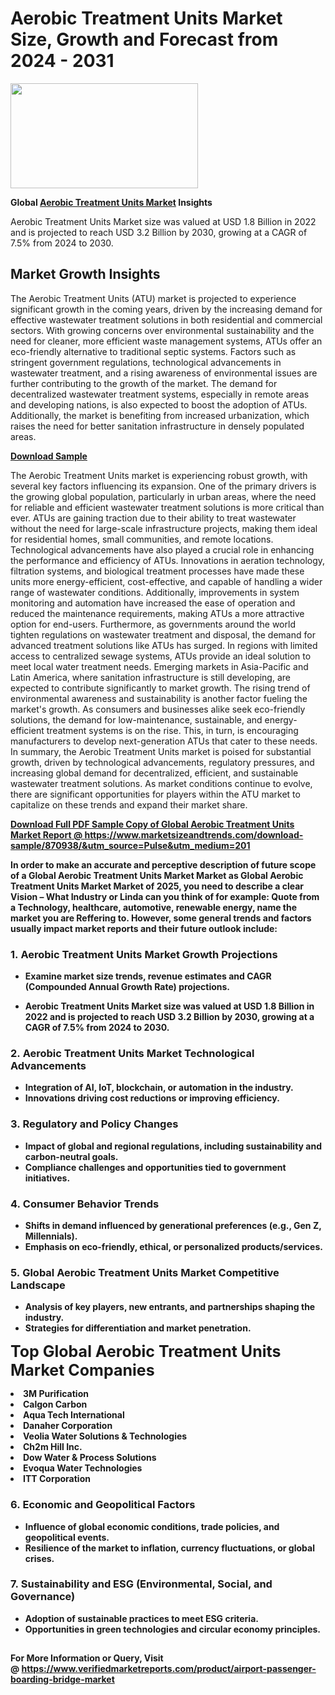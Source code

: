<H1>Aerobic Treatment Units Market Size, Growth and Forecast from 2024 - 2031</H1><img class="aligncenter size-medium wp-image-584254" src="https://thirdeyenews.in/wp-content/uploads/2024/09/Global-Market-Research-300x168.jpeg" alt="" width="300" height="168" /><p><strong>Global&nbsp;<a href="https://www.marketsizeandtrends.com/download-sample/870938/&amp;utm_source=Pulse&amp;utm_medium=201">Aerobic Treatment Units Market</a> Insights</strong></p><p>Aerobic Treatment Units Market size was valued at USD 1.8 Billion in 2022 and is projected to reach USD 3.2 Billion by 2030, growing at a CAGR of 7.5% from 2024 to 2030.</p><p><h2>Market Growth Insights</h2> <p>The Aerobic Treatment Units (ATU) market is projected to experience significant growth in the coming years, driven by the increasing demand for effective wastewater treatment solutions in both residential and commercial sectors. With growing concerns over environmental sustainability and the need for cleaner, more efficient waste management systems, ATUs offer an eco-friendly alternative to traditional septic systems. Factors such as stringent government regulations, technological advancements in wastewater treatment, and a rising awareness of environmental issues are further contributing to the growth of the market. The demand for decentralized wastewater treatment systems, especially in remote areas and developing nations, is also expected to boost the adoption of ATUs. Additionally, the market is benefiting from increased urbanization, which raises the need for better sanitation infrastructure in densely populated areas.</p> <p><strong><a href="#">Download Sample</a></strong></p> <p>The Aerobic Treatment Units market is experiencing robust growth, with several key factors influencing its expansion. One of the primary drivers is the growing global population, particularly in urban areas, where the need for reliable and efficient wastewater treatment solutions is more critical than ever. ATUs are gaining traction due to their ability to treat wastewater without the need for large-scale infrastructure projects, making them ideal for residential homes, small communities, and remote locations. Technological advancements have also played a crucial role in enhancing the performance and efficiency of ATUs. Innovations in aeration technology, filtration systems, and biological treatment processes have made these units more energy-efficient, cost-effective, and capable of handling a wider range of wastewater conditions. Additionally, improvements in system monitoring and automation have increased the ease of operation and reduced the maintenance requirements, making ATUs a more attractive option for end-users. Furthermore, as governments around the world tighten regulations on wastewater treatment and disposal, the demand for advanced treatment solutions like ATUs has surged. In regions with limited access to centralized sewage systems, ATUs provide an ideal solution to meet local water treatment needs. Emerging markets in Asia-Pacific and Latin America, where sanitation infrastructure is still developing, are expected to contribute significantly to market growth. The rising trend of environmental awareness and sustainability is another factor fueling the market's growth. As consumers and businesses alike seek eco-friendly solutions, the demand for low-maintenance, sustainable, and energy-efficient treatment systems is on the rise. This, in turn, is encouraging manufacturers to develop next-generation ATUs that cater to these needs. In summary, the Aerobic Treatment Units market is poised for substantial growth, driven by technological advancements, regulatory pressures, and increasing global demand for decentralized, efficient, and sustainable wastewater treatment solutions. As market conditions continue to evolve, there are significant opportunities for players within the ATU market to capitalize on these trends and expand their market share.</p> <p><strong><a href="#"></p><p><span class=""><strong>Download Full PDF Sample Copy of Global Aerobic Treatment Units Market Report</strong> @ <a href="https://www.marketsizeandtrends.com/download-sample/870938/&amp;utm_source=Pulse&amp;utm_medium=201" target="_blank">https://www.marketsizeandtrends.com/download-sample/870938/&amp;utm_source=Pulse&amp;utm_medium=201</a></span></p><p>In order to make an accurate and perceptive description of future scope of a Global&nbsp;Aerobic Treatment Units Market Market as Global&nbsp;Aerobic Treatment Units Market Market of 2025, you need to describe a clear Vision &ndash; What Industry or Linda can you think of for example: Quote from a Technology, healthcare, automotive, renewable energy, name the market you are Reffering to. However, some general trends and factors usually impact market reports and their future outlook include:</p><h3>1.&nbsp;<strong>Aerobic Treatment Units Market Growth Projections</strong></h3><ul><li>Examine market size trends, revenue estimates and CAGR (Compounded Annual Growth Rate) projections.</li><li><p>Aerobic Treatment Units Market size was valued at USD 1.8 Billion in 2022 and is projected to reach USD 3.2 Billion by 2030, growing at a CAGR of 7.5% from 2024 to 2030.</p></li></ul><h3>2.&nbsp;<strong>Aerobic Treatment Units Market Technological Advancements</strong></h3><ul><li>Integration of AI, IoT, blockchain, or automation in the industry.</li><li>Innovations driving cost reductions or improving efficiency.</li></ul><h3>3.&nbsp;<strong>Regulatory and Policy Changes</strong></h3><ul><li>Impact of global and regional regulations, including sustainability and carbon-neutral goals.</li><li>Compliance challenges and opportunities tied to government initiatives.</li></ul><h3>4.&nbsp;<strong>Consumer Behavior Trends</strong></h3><ul><li>Shifts in demand influenced by generational preferences (e.g., Gen Z, Millennials).</li><li>Emphasis on eco-friendly, ethical, or personalized products/services.</li></ul><h3>5.&nbsp;<strong>Global Aerobic Treatment Units Market Competitive Landscape</strong></h3><ul><li>Analysis of key players, new entrants, and partnerships shaping the industry.</li><li>Strategies for differentiation and market penetration.</li></ul><p data-pm-slice="1 1 []"><span style="color: inherit; font-family: inherit; font-size: 25px;">Top Global Aerobic Treatment Units Market Companies</span></p><div class="" data-test-id=""><p><li>3M Purification</li><li> Calgon Carbon</li><li> Aqua Tech International</li><li> Danaher Corporation</li><li> Veolia Water Solutions & Technologies</li><li> Ch2m Hill Inc.</li><li> Dow Water & Process Solutions</li><li> Evoqua Water Technologies</li><li> ITT Corporation</li></p></div><h3>6.&nbsp;<strong>Economic and Geopolitical Factors</strong></h3><ul><li>Influence of global economic conditions, trade policies, and geopolitical events.</li><li>Resilience of the market to inflation, currency fluctuations, or global crises.</li></ul><h3>7.&nbsp;<strong>Sustainability and ESG (Environmental, Social, and Governance)</strong></h3><ul><li>Adoption of sustainable practices to meet ESG criteria.</li><li>Opportunities in green technologies and circular economy principles.</li></ul><h2><strong style="font-size: 14px;">For More Information or Query, Visit @&nbsp;</strong><a style="background-color: #ffffff; font-size: 14px;" href="https://www.marketsizeandtrends.com/report/aerobic-treatment-units-market/" target="_blank">https://www.verifiedmarketreports.com/product/airport-passenger-boarding-bridge-market</a></h2>
